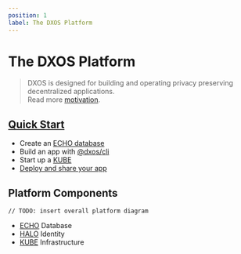 ```yaml
---
position: 1
label: The DXOS Platform
---
```

# The DXOS Platform

> DXOS is designed for building and operating privacy preserving decentralized applications. <br/> Read more [motivation](why.md).

## [Quick Start](quick-start.md)
- Create an [ECHO database](quick-start#using-an-echo-database-for-state-consensus)
- Build an app with [@dxos/cli](quick-start#creating-apps)
- Start up a [KUBE](quick-start#starting-a-kube)
- [Deploy and share your app](quick-start#deploying-your-app-to-a-kube)

## Platform Components
`// TODO: insert overall platform diagram`
- [ECHO](echo/index.md) Database
- [HALO](halo/index.md) Identity
- [KUBE](kube/index.md) Infrastructure